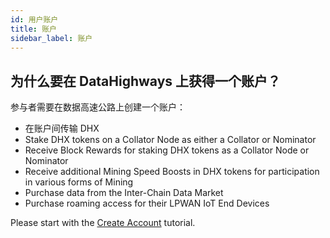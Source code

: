 ```yaml
---
id: 用户账户
title: 账户
sidebar_label: 账户
---
```


## 为什么要在 DataHighways 上获得一个账户？

参与者需要在数据高速公路上创建一个账户：

* 在账户间传输 DHX
* Stake DHX tokens on a Collator Node as either a Collator or Nominator
* Receive Block Rewards for staking DHX tokens as a Collator Node or Nominator
* Receive additional Mining Speed Boosts in DHX tokens for participation in various forms of Mining
* Purchase data from the Inter-Chain Data Market
* Purchase roaming access for their LPWAN IoT End Devices

Please start with the <a href="../tutorials/tutorials-accounts-create-account" class="pretty-link pretty-link-colored">Create Account</a> tutorial.



